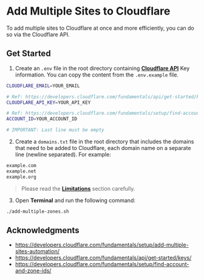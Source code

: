 # Add Multiple Sites to Cloudflare

To add multiple sites to Cloudflare at once and more efficiently, you can do so via the Cloudflare API.

## Get Started

1. Create an `.env` file in the root directory containing [**Cloudflare API**](https://developers.cloudflare.com/fundamentals/api/get-started/keys/) Key information. You can copy the content from the `.env.example` file.

```bash
CLOUDFLARE_EMAIL=YOUR_EMAIL

# Ref: https://developers.cloudflare.com/fundamentals/api/get-started/keys/
CLOUDFLARE_API_KEY=YOUR_API_KEY

# Ref: https://developers.cloudflare.com/fundamentals/setup/find-account-and-zone-ids/
ACCOUNT_ID=YOUR_ACCOUNT_ID

# IMPORTANT: Last line must be empty
```

2. Create a `domains.txt` file in the root directory that includes the domains that need to be added to Cloudflare, each domain name on a separate line (newline separated). For example:

```bash
example.com
example.net
example.org
```

> Please read the [**Limitations**](https://developers.cloudflare.com/fundamentals/setup/add-multiple-sites-automation/#limitations) section carefully.


3. Open **Terminal** and run the following command:

```bash
./add-multiple-zones.sh
```

## Acknowledgments

- https://developers.cloudflare.com/fundamentals/setup/add-multiple-sites-automation/
- https://developers.cloudflare.com/fundamentals/api/get-started/keys/
- https://developers.cloudflare.com/fundamentals/setup/find-account-and-zone-ids/